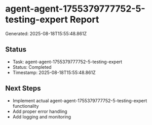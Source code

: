 # agent-agent-1755379777752-5-testing-expert Report

Generated: 2025-08-18T15:55:48.861Z

## Status
- Task: agent-agent-1755379777752-5-testing-expert
- Status: Completed
- Timestamp: 2025-08-18T15:55:48.861Z

## Next Steps
- Implement actual agent-agent-1755379777752-5-testing-expert functionality
- Add proper error handling
- Add logging and monitoring
